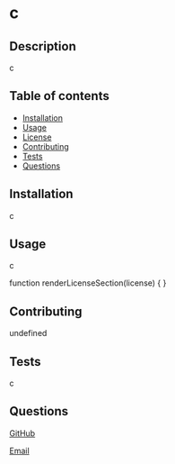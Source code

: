 # c

  ## Description

  c

  ## Table of contents

  * [Installation](#installation)
  * [Usage](#usage)
  * [License](#license)
  * [Contributing](#contributing)
  * [Tests](#tests)
  * [Questions](#questions)

  ## Installation

  c

  ## Usage

  c

  function renderLicenseSection(license) { }

  ## Contributing
  
  undefined

  ## Tests

  c

  ## Questions

  [GitHub](https://github.com/c)

  [Email](mailto:chrismack135@gmail.com)

